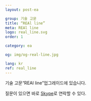 ```yaml
---
layout: post-ea

group: 기술 고문 
title: “REAl line”
meta: REAl line
logo: real_line.svg
order: 1

category: ea

og: img/og-real-line.jpg

lang: kr
ref: real_line
---
```


기술 고문“REAl line”업그레이드에 있습니다.

질문이 있으면 바로 <a href="skype:chutkoy89?chat" target="_blank">Skype</a>로 연락할 수 있다.

